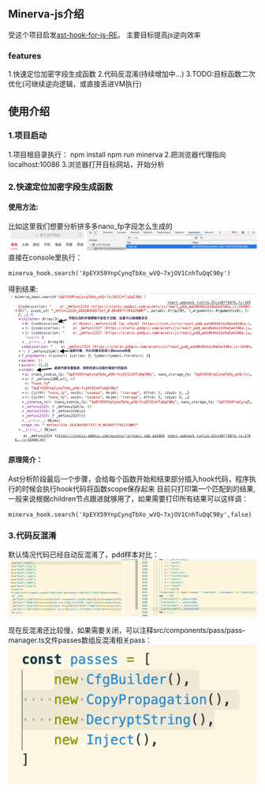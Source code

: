 ## Minerva-js介绍
受这个项目启发[ast-hook-for-js-RE](https://github.com/CC11001100/ast-hook-for-js-RE)。
主要目标提高js逆向效率
### features
1.快速定位加密字段生成函数
2.代码反混淆(持续增加中...)
3.TODO:目标函数二次优化(可继续逆向逻辑，或直接丢进VM执行)

## 使用介绍
### 1.项目启动
1.项目根目录执行：
npm install
npm run minerva
2.把浏览器代理指向localhost:10086
3.浏览器打开目标网站，开始分析

### 2.快速定位加密字段生成函数
#### 使用方法:
比如这里我们想要分析拼多多nano_fp字段怎么生成的
![](images/pdd_nano.png)
直接在console里执行：
```
minerva_hook.search('XpEYX59YnpCynqTbXo_wVQ~7xjOV1CnhTuQqC90y')
```
得到结果:
![](images/pdd_searchresult.png)

#### 原理简介：
Ast分析阶段最后一个步骤，会给每个函数开始和结束部分插入hook代码，程序执行的时候会执行hook代码将函数scope保存起来
目前只打印第一个匹配到的结果,一般来说根据children节点跟进就够用了，如果需要打印所有结果可以这样调：
```
minerva_hook.search('XpEYX59YnpCynqTbXo_wVQ~7xjOV1CnhTuQqC90y',false)
```

### 3.代码反混淆
默认情况代码已经自动反混淆了，pdd样本对比：
![](images/pdd_deobf.png)

现在反混淆还比较慢，如果需要关闭，可以注释src/components/pass/pass-manager.ts文件passes数组反混淆相关pass：
![](images/pdd_comment_pass.png)